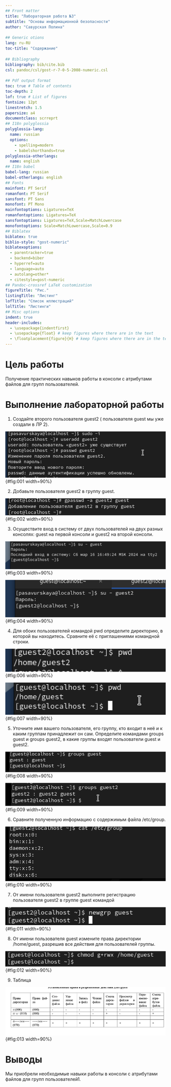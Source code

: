 ```yaml
---
## Front matter
title: "Лабораторная работа №3"
subtitle: "Основы информационной безопасности"
author: "Савурская Полина"

## Generic otions
lang: ru-RU
toc-title: "Содержание"

## Bibliography
bibliography: bib/cite.bib
csl: pandoc/csl/gost-r-7-0-5-2008-numeric.csl

## Pdf output format
toc: true # Table of contents
toc-depth: 2
lof: true # List of figures
fontsize: 12pt
linestretch: 1.5
papersize: a4
documentclass: scrreprt
## I18n polyglossia
polyglossia-lang:
  name: russian
  options:
	- spelling=modern
	- babelshorthands=true
polyglossia-otherlangs:
  name: english
## I18n babel
babel-lang: russian
babel-otherlangs: english
## Fonts
mainfont: PT Serif
romanfont: PT Serif
sansfont: PT Sans
monofont: PT Mono
mainfontoptions: Ligatures=TeX
romanfontoptions: Ligatures=TeX
sansfontoptions: Ligatures=TeX,Scale=MatchLowercase
monofontoptions: Scale=MatchLowercase,Scale=0.9
## Biblatex
biblatex: true
biblio-style: "gost-numeric"
biblatexoptions:
  - parentracker=true
  - backend=biber
  - hyperref=auto
  - language=auto
  - autolang=other*
  - citestyle=gost-numeric
## Pandoc-crossref LaTeX customization
figureTitle: "Рис."
listingTitle: "Листинг"
lofTitle: "Список иллюстраций"
lolTitle: "Листинги"
## Misc options
indent: true
header-includes:
  - \usepackage{indentfirst}
  - \usepackage{float} # keep figures where there are in the text
  - \floatplacement{figure}{H} # keep figures where there are in the text
---
```


# Цель работы

Получение практических навыков работы в консоли с атрибутами файлов для групп пользователей.

# Выполнение лабораторной работы

1. Создайте второго пользователя guest2 ( пользователя guest мы уже создали в ЛР 2).

![useradd guest2, passwd guest2](image/1.png){#fig:001 width=90%}

2. Добавьте пользователя guest2 в группу guest.

![gpasswd -a guest2 guest](image/2.png){#fig:002 width=90%}

3. Осуществите вход в систему от двух пользователей на двух разных консолях: guest на первой консоли и guest2 на второй консоли.

![su- guest](image/3.png){#fig:003 width=90%}

![su- guest2](image/4.png){#fig:004 width=90%}

4. Для обоих пользователей командой pwd определите директорию, в которой вы находитесь. Сравните её с приглашениями командной строки.

![pwd](image/6.png){#fig:006 width=90%}

![pwd](image/7.png){#fig:007 width=90%}

5. Уточните имя вашего пользователя, его группу, кто входит в неё и к каким группам принадлежит он сам. Определите командами groups guest и groups guest2, в какие группы входят пользователи guest и guest2.

![groups guest](image/8.png){#fig:008 width=90%}

![groups guest2](image/9.png){#fig:009 width=90%}

6. Сравните полученную информацию с содержимым файла /etc/group.

![cat /etc/group](image/10.png){#fig:010 width=90%}

7. От имени пользователя guest2 выполните регистрацию пользователя guest2 в группе guest командой

![newgrp guest](image/11.png){#fig:011 width=90%}

8. От имени пользователя guest измените права директории /home/guest, разрешив все действия для пользователей группы.

![chmod g+rwx /home/guest](image/12.png){#fig:012 width=90%}

9. Таблица

![таблица](image/13.png){#fig:013 width=90%}

# Выводы

Мы приобрели необходимые навыки работы в консоли с атрибутами файлов для групп пользователей1.
